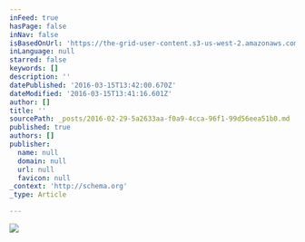 ```yaml
---
inFeed: true
hasPage: false
inNav: false
isBasedOnUrl: 'https://the-grid-user-content.s3-us-west-2.amazonaws.com/7435e2a3-aafe-4214-8e71-9de9ba6eedb7.png'
inLanguage: null
starred: false
keywords: []
description: ''
datePublished: '2016-03-15T13:42:00.670Z'
dateModified: '2016-03-15T13:41:16.601Z'
author: []
title: ''
sourcePath: _posts/2016-02-29-5a2633aa-f0a9-4cca-96f1-99d56eea51b0.md
published: true
authors: []
publisher:
  name: null
  domain: null
  url: null
  favicon: null
_context: 'http://schema.org'
_type: Article

---
```

![](https://the-grid-user-content.s3-us-west-2.amazonaws.com/7435e2a3-aafe-4214-8e71-9de9ba6eedb7.png)